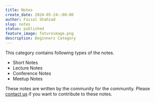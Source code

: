 ```yaml
---
title: Notes
create_date: 2024-05-24::00:00
author: Faisal Shahzad
slug: notes
status: published
feature_image: fatureimage.png
description: Beginners Category
---
```

This category contains following types of the notes.

- Short Notes
- Lecture Notes
- Conference Notes
- Meetup Notes

These notes are written by the community for the community. Please [contact us](/pages/contact/) if you want to contribute to these notes.